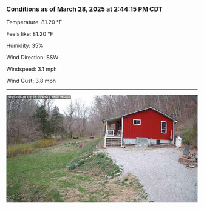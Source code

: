 ### Conditions as of March 28, 2025 at 2:44:15 PM CDT 

Temperature: 81.20 &deg;F

Feels like: 81.20 &deg;F

Humidity: 35%

Wind Direction: SSW

Windspeed: 3.1 mph

Wind Gust: 3.8 mph

---

<img src="./images/latest.jpeg"/>

